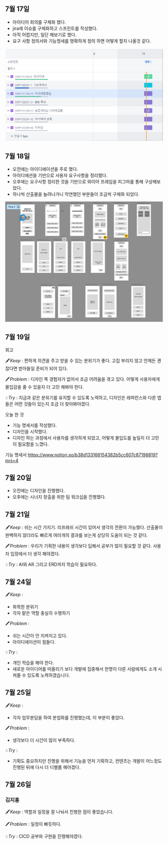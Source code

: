 ## 7월 17일

- 아이디어 회의를 구체화 했다.
- jira에 이슈를 구체화하고 스프린트를 작성했다.
- 아직 어렵지만, 일단 해보기로 했다.
- 요구 사항 정의서와 기능명세를 명확하게 정의 하면 어떻게 할지 나올것 같다.


![image-1.png](./image-1.png)

## 7월 18일

- 오전에는 아이디에이션을 주로 했다.
- 아이디에션을 기반으로 사용자 요구사항을 정리했다.
- 오후에는 요구사항 정리한 것을 기반으로 와이어 프레임을 피그마를 통해 구상해보았다.
- 하나씩 산출물을 늘려나가니 막연했던 부분들이 조금씩 구체화 되었다.


![image.png](./image.png)

## 7월 19일

회고

🖋️*Keep* : 편하게 의견을 주고 받을 수 있는 분위기가 좋다. 고집 부리지 않고 언제든 괜찮다면 받아들일 준비가 되어 있다.

🖍️*Problem* : 디자인 쪽 경험자가 없어서 조금 어려움을 겪고 있다. 어떻게 사용자에게 몰입감을 줄 수 있을지 더 고민 해봐야 한다.

💡*Try* : 지금과 같은 분위기를 유지할 수 있도록 노력하고, 디자인은 레퍼런스와 다른 앱들은 어떤 것들이 있는지 조금 더 찾아봐야겠다.

오늘 한 것
- 기능 명세서를 작성했다.
- 디자인을 시작했다.
- 디자인 하는 과정에서 사용자를 생각하게 되었고, 어떻게 몰입도를 높일지 더 고민이 필요함을 느꼈다.

기능 명세서
https://www.notion.so/b38d133166154382b5cc607c87198819?pvs=4

## 7월 20일

- 오전에는 디자인을 진행했다.
- 오후에는 시너지 창출을 위한 팀 워크십을 진행했다.

## 7월 21일

🖋️*Keep* : 쉬는 시간 가지기. 리프레쉬 시간이 있어서 생각의 전환이 가능했다. 산출물이 완벽하지 않더라도 빠르게 여러개의 결과를 보는게 상당히 도움이 되는 것 같다.

🖍️*Problem* : 우리가 기획한 내용이 생각보다 딥해서 공부가 많이 필요할 것 같다. 사용자 입장에서 더 생각 해야겠다.

💡*Try* : AI와 AR 그리고 ERD까지 학습이 필요하다.

## 7월 24일

🖋️*Keep* : 

- 화목한 분위기
- 각자 맡은 역할 충실히 수행하기

🖍️*Problem* : 

- 쉬는 시간이 안 지켜지고 있다.
- 아이디에이션이 힘들다.

💡*Try* : 

- 개인 학습을 해야 한다.
- 새로운 아이디어를 떠올리기 보다 개발에 집중해서 한명이 다른 사람에게도 소개 시켜줄 수 있도록 노력하겠습니다.

## 7월 25일

🖋️*Keep* : 

- 각자 업무분담을 하여 분업화를 진행했는데, 이 부분이 좋았다.

🖍️*Problem* : 

- 생각보다 더 시간이 많이 부족하다.

💡*Try* : 

- 기획도 중요하지만 진행을 위해서 기능을 먼저 기획하고, 컨텐츠는 개발이 어느정도 진행된 뒤에 다시 더 디벨롭 해야겠다.

## 7월 26일
### 김지홍

🖋️*Keep* : 역할과 일정을 잘 나눠서 진행한 점이 좋았습니다.

🖍️*Problem* : 일정이 빠듯하다. 

💡*Try* : CICD 공부와 구현을 진행해야겠다.
